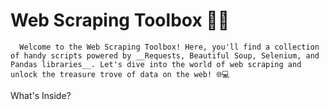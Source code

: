 # Web Scraping Toolbox 🕵️‍♂️

      Welcome to the Web Scraping Toolbox! Here, you'll find a collection of handy scripts powered by __Requests, Beautiful Soup, Selenium, and Pandas libraries__. Let's dive into the world of web scraping and unlock the treasure trove of data on the web! 🌐💻

What's Inside?
